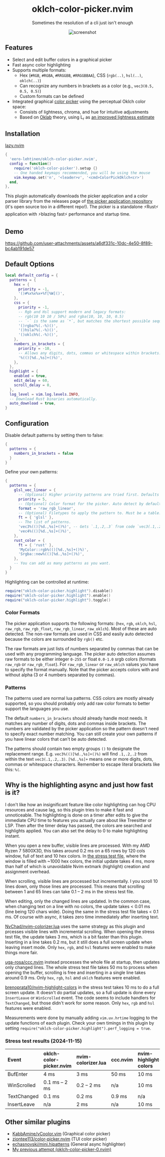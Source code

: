 <h1 align="center">oklch-color-picker.nvim</h1>

<p align="center">Sometimes the resolution of a cli just isn't enough</p>

<p align="center" width="100%"> 
  <img src="https://github.com/user-attachments/assets/8b6b8e8a-1b5a-4ea8-b4cb-0df8dc2d7377" alt="screenshot">
</p>

## Features

- Select and edit buffer colors in a graphical picker
- Fast async color highlighting
- Supports multiple formats:
  - Hex (`#RGB`, `#RGBA`, `#RRGGBB`, `#RRGGBBAA`), CSS (`rgb(..)`, `hsl(..)`, `oklch(..)`)
  - Can recognize any numbers in brackets as a color (e.g., `vec3(0.5, 0.5, 0.5)`)
  - Custom formats can be defined
- Integrated graphical [color picker](https://github.com/eero-lehtinen/oklch-color-picker) using the perceptual Oklch color space:
  - Consists of lightness, chroma, and hue for intuitive adjustments
  - Based on [Oklab](https://bottosson.github.io/posts/oklab/) theory, using L<sub>r</sub> as [an improved lightness estimate](https://bottosson.github.io/posts/colorpicker/#intermission---a-new-lightness-estimate-for-oklab)

## Installation

[lazy.nvim](https://github.com/folke/lazy.nvim)

```lua
{
  'eero-lehtinen/oklch-color-picker.nvim',
  config = function()
    require('oklch-color-picker').setup {}
    -- One handed keymaps recommended, you will be using the mouse
    vim.keymap.set('n', '<leader>v', '<cmd>ColorPickOklch<cr>')
  end,
},
```

This plugin automatically downloads the picker application and a color parser library from the releases page of [the picker application repository](https://github.com/eero-lehtinen/oklch-color-picker) (it's open source too in a different repo!). The picker is a standalone ⚡Rust⚡ application with ⚡blazing fast⚡ performance and startup time.

## Demo

https://github.com/user-attachments/assets/a6df331c-10dc-4e50-8f89-bc4ab191de57

## Default Options

```lua
local default_config = {
  patterns = {
    hex = {
      priority = -1,
      '()#%x%x%x+%f[%W]()',
    },
    css = {
      priority = -1,
      -- Rgb and Hsl support modern and legacy formats:
      -- rgb(10 10 10 / 50%) and rgba(10, 10, 10, 0.5)
      -- `-` is the same as `*`, but matches the shortest possible sequence.
      '()rgba?%(.-%)()',
      '()hsla?%(.-%)()',
      '()oklch%(.-%)()',
    },
    numbers_in_brackets = {
      priority = -10,
      -- Allows any digits, dots, commas or whitespace within brackets.
      '%(()[%d.,%s]+()%)',
    },
  },
  highlight = {
    enabled = true,
    edit_delay = 60,
    scroll_delay = 0,
  },
  log_level = vim.log.levels.INFO,
  -- Download Rust binaries automatically.
  auto_download = true,
}
```

## Configuration

Disable default patterns by setting them to false:

```lua
{
  patterns = {
    numbers_in_brackets = false
  }
}
```

Define your own patterns:

```lua
{
  patterns = {
    glsl_vec_linear = {
      -- (Optional) Higher priority patterns are tried first. Defaults to 0.
      priority = 5,
      -- (Optional) Color format for the picker. Auto detect by default.
      format = 'raw_rgb_linear',
      -- (Optional) Filetypes to apply the pattern to. Must be a table.
      ft = { 'glsl' },
      -- The list of patterns.
      'vec3%(()[%d.,%s]+()%)', -- Gets `.1,.2,.3` from code `vec3(.1,.2,.3)`
      'vec4%(()[%d.,%s]+()%)',
    },
    rust_color = {
      ft = { 'rust' },
      'MyColor::rgb%(()[%d.,%s]+()%)',
      'Srgba::new%(()[%d.,%s]+()%)',
    },
    -- You can add as many patterns as you want.
  }
}
```

Highlighting can be controlled at runtime:

```lua
require("oklch-color-picker.highlight").disable()
require("oklch-color-picker.highlight").enable()
require("oklch-color-picker.highlight").toggle()
```

### Color Formats

The picker application supports the following formats: (`hex`, `rgb`, `oklch`, `hsl`, `raw_rgb`, `raw_rgb_float`, `raw_rgb_linear`, `raw_oklch`).
Most of these are auto detected. The non-raw formats are used in CSS and easily auto detected because the colors are surrounded by `rgb()` etc.

The raw formats are just lists of numbers separated by commas that can be used with any programming language. The picker auto detection assumes raw formats to be either integer `0-255` or float `0.0-1.0` srgb colors (formats `raw_rgb` or `raw_rgb_float`). For `raw_rgb_linear` or `raw_oklch` values you have to specify the format manually. Note that the picker accepts colors with and without alpha (3 or 4 numbers separated by commas).

### Patterns

The patterns used are normal lua patterns. CSS colors are mostly already supported, so you should probably only add raw color formats to better support the languages you use.

The default `numbers_in_brackets` should already handle most needs. It matches any number of digits, dots and commas inside brackets. The numbers are validated by the picker application so the pattern doesn't need to specify exact number matching. You can still create your own patterns if you have linear colors that can't be auto detected.

The patterns should contain two empty groups `()` to designate the replacement range. E.g. `vec3%(()[%d.,%s]+()%)` will find `.1,.2,.2` from within the text `vec3(.1,.2,.3)`. `[%d.,%s]+` means one or more digits, dots, commas or whitespace characters. Remember to escape literal brackets like this: `%(`.

## Why is the highlighting async and just how fast is it?

I don't like how an insignificant feature like color highlighting can hog CPU resources and cause lag, so this plugin tries to make it fast and unnoticeable. The highlighting is done on a timer after edits to give the immediate CPU time to features you actually care about like Treesitter or LSP. Then after the timer delay has passed, the colors are searched and highlights applied. You can also set the delay to 0 to make highlighting instant.

When you open a new buffer, visible lines are processed. With my AMD Ryzen 7 5800X3D, this takes around 0.2 ms on a 65 rows by 120 cols window, full of text and 10 hex colors. In [the stress test file](./stress_test.txt), where the window is filled with ~1000 hex colors, the initial update takes 4 ms, more than half of which is unavoidable Nvim extmark (highlight) creation and assignment overhead.

When scrolling, visible lines are processed but incrementally. I you scroll 10 lines down, only those lines are processed. This means that scrolling between 1 and 65 lines can take 0.1 – 2 ms in the stress test file.

When editing, only the changed lines are updated. In the common case, when changing text on a line with no colors, the update takes < 0.01 ms (line being 120 chars wide). Doing the same in the stress test file takes < 0.1 ms. Of course with async, it takes zero time immediately after inserting text.

[NvChad/nvim-colorizer.lua](https://github.com/NvChad/nvim-colorizer.lua) uses the same strategy as this plugin and prcesses visible lines with incremental scrolling. When opening the stress test file, the update takes 3 ms, which is a bit faster than this plugin. Inserting in a line takes 0.2 ms, but it still does a full screen update when leaving insert mode. Only `hex`, `rgb`, and `hsl` features were enabled to make things more fair.

[uga-rosa/ccc.nvim](https://github.com/uga-rosa/ccc.nvim) instead processes the whole file at startup, then updates only changed lines. The whole stress test file takes 50 ms to process when opening the buffer, scrolling is free and inserting in a single line takes around 0.9 ms. Only `hex`, `rgb`, `hsl` and `oklch` features were enabled.

[brenoprata10/nvim-highlight-colors](https://github.com/brenoprata10/nvim-highlight-colors) in the stress test takes 10 ms to do a full screen update. It doesn't do partial updates, so a full update is done every `InsertLeave` or `WinScrolled` event. The code seems to include handlers for `TextChanged`, but those didn't work for some reason. Only `hex`, `rgb` and `hsl` features were enabled.

Measurements were done by manually adding `vim.uv.hrtime` logging to the update functions of each plugin. Check your own timings in this plugin by setting `require("oklch-color-picker.highlight").perf_logging = true`.

### Stress test results (2024-11-15)

| Event       | oklch-color-picker.nvim | nvim-colorizer.lua | ccc.nvim | nvim-highlight-colors |
| :---------- | :---------------------- | :----------------- | :------- | :-------------------- |
| BufEnter    | 4 ms                    | 3 ms               | 50 ms    | 10 ms                 |
| WinScrolled | 0.1 ms – 2 ms           | 0.2 – 2 ms         | n/a      | 10 ms                 |
| TextChanged | 0.1 ms                  | 0.2 ms             | 0.9 ms   | n/a                   |
| InsertLeave | n/a                     | 2 ms               | n/a      | 10 ms                 |

## Other similar plugins

- [KabbAmine/vCoolor.vim](https://github.com/KabbAmine/vCoolor.vim) (Graphical color picker)
- [ziontee113/color-picker.nvim](https://github.com/ziontee113/color-picker.nvim) (TUI color picker)
- [echasnovski/mini.hipatterns](https://github.com/echasnovski/mini.hipatterns) (General async highlighter)
- [My previous attempt (oklch-color-picker-0.nvim)](https://github.com/eero-lehtinen/oklch-color-picker-0.nvim)
